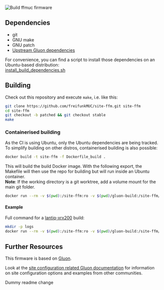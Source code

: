 ![Build ffmuc firmware](https://github.com/freifunkMUC/site-ffm/workflows/Build%20ffmuc%20firmware/badge.svg)

## Dependencies

* git
* GNU make
* GNU patch
* [Upstream Gluon dependencies](https://gluon.readthedocs.io/en/latest/user/getting_started.html#dependencies)

For convenience, you can find a script to install those dependencies on an Ubuntu-based distribution:\
 [install_build_dependencies.sh](scripts/install_build_dependencies.sh)

## Building

Check out this repository and execute `make`, i.e. like this:

```bash
git clone https://github.com/freifunkMUC/site-ffm.git site-ffm
cd site-ffm
git checkout -b patched && git checkout stable
make
```

### Containerised building

As the CI is using Ubuntu, only the Ubuntu dependencies are being tracked. To simplify building on other distros, containerised building is also possible:
```sh
docker build -t site-ffm -f Dockerfile_build .
```
This will build the build Docker image. With the following export, the Makefile will then use the repo for building but will run inside an Ubuntu container.\
**Note**: If the working directory is a git worktree, add a volume mount for the main git folder.
```sh
docker run --rm -v $(pwd):/site-ffm:ro -v $(pwd)/gluon-build:/site-ffm/gluon-build:rw -v $(pwd)/output:/site-ffm/output:rw -w /site-ffm -u $UID site-ffm-next make
```

#### Example
Full command for a [lantiq-xrx200](https://github.com/freifunk-gluon/gluon/blob/v2022.1/targets/lantiq-xrx200) build:

```sh
mkdir -p logs
docker run --rm -v $(pwd):/site-ffm:ro -v $(pwd)/gluon-build:/site-ffm/gluon-build:rw -v $(pwd)/output:/site-ffm/output:rw -w /site-ffm -u $UID site-ffm-next make V=s BROKEN=1 GLUON_TARGETS=lantiq-xrx200 |& tee logs/buildtest_lantiq-xrx200_$(date --iso=s).log
```

## Further Resources

This firmware is based on [Gluon](https://gluon.readthedocs.io/en/v2021.1/).

Look at the [site configuration related Gluon documentation](https://gluon.readthedocs.io/en/v2021.1/user/site.html)
for information on site configuration options and examples from other communities.

Dummy readme change
